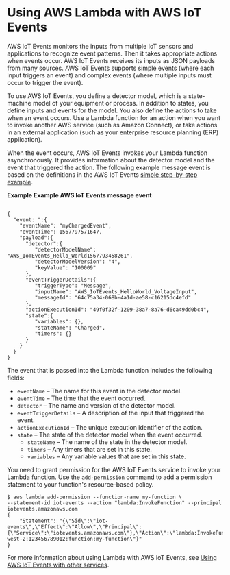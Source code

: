 # Using AWS Lambda with AWS IoT Events<a name="services-iotevents"></a>

AWS IoT Events monitors the inputs from multiple IoT sensors and applications to recognize event patterns\. Then it takes appropriate actions when events occur\. AWS IoT Events receives its inputs as JSON payloads from many sources\. AWS IoT Events supports simple events \(where each input triggers an event\) and complex events \(where multiple inputs must occur to trigger the event\)\.

To use AWS IoT Events, you define a detector model, which is a state\-machine model of your equipment or process\. In addition to states, you define inputs and events for the model\. You also define the actions to take when an event occurs\. Use a Lambda function for an action when you want to invoke another AWS service \(such as Amazon Connect\), or take actions in an external application \(such as your enterprise resource planning \(ERP\) application\)\. 

When the event occurs, AWS IoT Events invokes your Lambda function asynchronously\. It provides information about the detector model and the event that triggered the action\. The following example message event is based on the definitions in the AWS IoT Events [simple step\-by\-step example](https://docs.aws.amazon.com/iotevents/latest/developerguide/iotevents-simple-example.html)\. 

**Example Example AWS IoT Events message event**  

```
 
{
  "event: ":{
    "eventName": "myChargedEvent",
    "eventTime": 1567797571647,
    "payload":{
      "detector":{
         "detectorModelName": "AWS_IoTEvents_Hello_World1567793458261",
         "detectorModelVersion": "4", 
         "keyValue": "100009"
      },
      "eventTriggerDetails":{
         "triggerType": "Message",
         "inputName": "AWS_IoTEvents_HelloWorld_VoltageInput",
         "messageId": "64c75a34-068b-4a1d-ae58-c16215dc4efd"
      },
      "actionExecutionId": "49f0f32f-1209-38a7-8a76-d6ca49dd0bc4",
      "state":{
         "variables": {},
         "stateName": "Charged",
         "timers": {}
      }
    }
  }
}
```

The event that is passed into the Lambda function includes the following fields: 
+ `eventName` – The name for this event in the detector model\. 
+ `eventTime` – The time that the event occurred\.
+ `detector` – The name and version of the detector model\. 
+ `eventTriggerDetails` – A description of the input that triggered the event\. 
+ `actionExecutionId` – The unique execution identifier of the action\.
+ `state` – The state of the detector model when the event occurred\. 
  + `stateName` – The name of the state in the detector model\. 
  + `timers` – Any timers that are set in this state\. 
  + `variables` – Any variable values that are set in this state\. 

You need to grant permission for the AWS IoT Events service to invoke your Lambda function\. Use the `add-permission` command to add a permission statement to your function's resource\-based policy\.

```
$ aws lambda add-permission --function-name my-function \
--statement-id iot-events --action "lambda:InvokeFunction" --principal iotevents.amazonaws.com
{
    "Statement": "{\"Sid\":\"iot-events\",\"Effect\":\"Allow\",\"Principal\":{\"Service\":\"iotevents.amazonaws.com\"},\"Action\":\"lambda:InvokeFunction\",\"Resource\":\"arn:aws:lambda:us-west-2:123456789012:function:my-function\"}"
}
```

For more information about using Lambda with AWS IoT Events, see [Using AWS IoT Events with other services](https://docs.aws.amazon.com/iotevents/latest/developerguide/iotevents-with-others.html)\.
